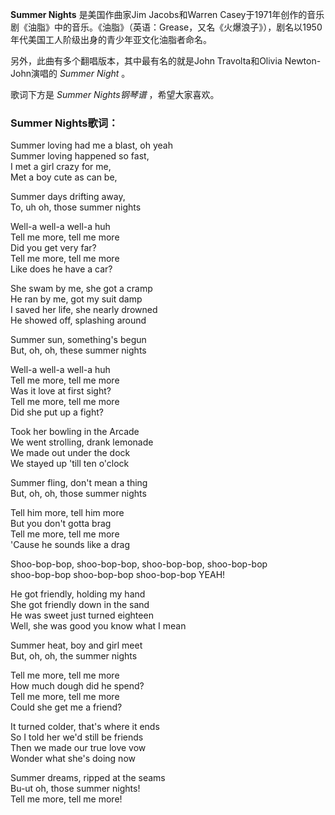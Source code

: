 

**Summer Nights** 是美国作曲家Jim Jacobs和Warren
Casey于1971年创作的音乐剧《油脂》中的音乐。《油脂》（英语：Grease，又名《火爆浪子》），剧名以1950年代美国工人阶级出身的青少年亚文化油脂者命名。

另外，此曲有多个翻唱版本，其中最有名的就是John Travolta和Olivia Newton-John演唱的 _Summer Night_ 。

歌词下方是 _Summer Nights钢琴谱_ ，希望大家喜欢。

### Summer Nights歌词：

Summer loving had me a blast, oh yeah  
Summer loving happened so fast,  
I met a girl crazy for me,  
Met a boy cute as can be,

Summer days drifting away,  
To, uh oh, those summer nights

Well-a well-a well-a huh  
Tell me more, tell me more  
Did you get very far?  
Tell me more, tell me more  
Like does he have a car?

She swam by me, she got a cramp  
He ran by me, got my suit damp  
I saved her life, she nearly drowned  
He showed off, splashing around

Summer sun, something's begun  
But, oh, oh, these summer nights

Well-a well-a well-a huh  
Tell me more, tell me more  
Was it love at first sight?  
Tell me more, tell me more  
Did she put up a fight?

Took her bowling in the Arcade  
We went strolling, drank lemonade  
We made out under the dock  
We stayed up 'till ten o'clock

Summer fling, don't mean a thing  
But, oh, oh, those summer nights

Tell him more, tell him more  
But you don't gotta brag  
Tell me more, tell me more  
'Cause he sounds like a drag

Shoo-bop-bop, shoo-bop-bop, shoo-bop-bop, shoo-bop-bop  
shoo-bop-bop shoo-bop-bop shoo-bop-bop YEAH!

He got friendly, holding my hand  
She got friendly down in the sand  
He was sweet just turned eighteen  
Well, she was good you know what I mean

Summer heat, boy and girl meet  
But, oh, oh, the summer nights

Tell me more, tell me more  
How much dough did he spend?  
Tell me more, tell me more  
Could she get me a friend?

It turned colder, that's where it ends  
So I told her we'd still be friends  
Then we made our true love vow  
Wonder what she's doing now

Summer dreams, ripped at the seams  
Bu-ut oh, those summer nights!  
Tell me more, tell me more!

